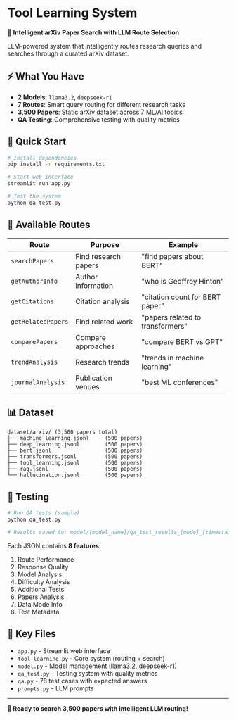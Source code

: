 # Tool Learning System

🔬 **Intelligent arXiv Paper Search with LLM Route Selection**

LLM-powered system that intelligently routes research queries and searches through a curated arXiv dataset.

## ⚡ What You Have

- **2 Models**: `llama3.2`, `deepseek-r1` 
- **7 Routes**: Smart query routing for different research tasks
- **3,500 Papers**: Static arXiv dataset across 7 ML/AI topics
- **QA Testing**: Comprehensive testing with quality metrics

## 🚀 Quick Start

```bash
# Install dependencies
pip install -r requirements.txt

# Start web interface
streamlit run app.py

# Test the system
python qa_test.py
```

## 🎯 Available Routes

| Route | Purpose | Example |
|-------|---------|---------|
| `searchPapers` | Find research papers | "find papers about BERT" |
| `getAuthorInfo` | Author information | "who is Geoffrey Hinton" |
| `getCitations` | Citation analysis | "citation count for BERT paper" |
| `getRelatedPapers` | Find related work | "papers related to transformers" |
| `comparePapers` | Compare approaches | "compare BERT vs GPT" |
| `trendAnalysis` | Research trends | "trends in machine learning" |
| `journalAnalysis` | Publication venues | "best ML conferences" |

## 📊 Dataset

```
dataset/arxiv/ (3,500 papers total)
├── machine_learning.jsonl     (500 papers)
├── deep_learning.jsonl        (500 papers)  
├── bert.jsonl                 (500 papers)
├── transformers.jsonl         (500 papers)
├── tool_learning.jsonl        (500 papers)
├── rag.jsonl                  (500 papers)
└── hallucination.jsonl        (500 papers)
```

## 🧪 Testing

```bash
# Run QA tests (sample)
python qa_test.py

# Results saved to: model/[model_name]/qa_test_results_[mode]_[timestamp].json
```

Each JSON contains **8 features**:
1. Route Performance
2. Response Quality  
3. Model Analysis
4. Difficulty Analysis
5. Additional Tests
6. Papers Analysis
7. Data Mode Info
8. Test Metadata

## 🔧 Key Files

- `app.py` - Streamlit web interface
- `tool_learning.py` - Core system (routing + search)
- `model.py` - Model management (llama3.2, deepseek-r1)
- `qa_test.py` - Testing system with quality metrics
- `qa.py` - 78 test cases with expected answers
- `prompts.py` - LLM prompts

---
**🔬 Ready to search 3,500 papers with intelligent LLM routing!** 